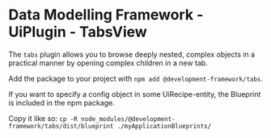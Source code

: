# Data Modelling Framework - UiPlugin - TabsView

The `tabs` plugin allows you to browse deeply nested, complex objects in a practical manner by opening complex children in a new tab.

Add the package to your project with `npm add @development-framework/tabs`.

If you want to specify a config object in some UiRecipe-entity, the Blueprint is included in the npm package.

Copy it like so: `cp -R node_modules/@development-framework/tabs/dist/blueprint ./myApplicationBlueprints/`


